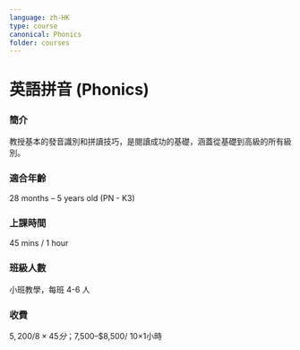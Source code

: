 ```yaml
---
language: zh-HK
type: course
canonical: Phonics
folder: courses
---
```

# 英語拼音 (Phonics)

### 簡介
教授基本的發音識別和拼讀技巧，是閱讀成功的基礎，涵蓋從基礎到高級的所有級別。

### 適合年齡
28 months – 5 years old (PN - K3)

### 上課時間
45 mins / 1 hour

### 班級人數
小班教學，每班 4-6 人

### 收費
$5,200/ 8×45分；$7,500–$8,500/ 10×1小時

